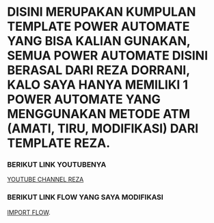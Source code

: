 

# DISINI MERUPAKAN KUMPULAN TEMPLATE POWER AUTOMATE YANG BISA KALIAN GUNAKAN, SEMUA POWER AUTOMATE DISINI BERASAL DARI REZA DORRANI, KALO SAYA HANYA MEMILIKI 1 POWER AUTOMATE YANG MENGGUNAKAN METODE ATM (AMATI, TIRU, MODIFIKASI) DARI TEMPLATE REZA.

### BERIKUT LINK YOUTUBENYA
[YOUTUBE CHANNEL REZA](https://www.youtube.com/@RezaDorrani)

### BERIKUT LINK FLOW YANG SAYA MODIFIKASI
[IMPORT FLOW](https://github.com/xuburjaya2/PowerAutomateApprovalSequential-MultiApprovers/blob/master/Flow%20Approval/Approval%20sequential%20with%20Formsharepointlist-email-attachment.zip).

